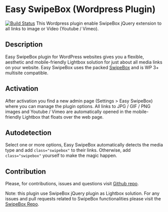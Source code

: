 # Easy SwipeBox (Wordpress Plugin)
[![Build Status](https://travis-ci.org/leopuleo/easy-swipebox.svg?branch=easy-swipebox-1.1)](https://travis-ci.org/leopuleo/easy-swipebox)
This Wordpress plugin enable SwipeBox jQuery extension to all links to image or Video (Youtube / Vimeo).

## Description

Easy SwipeBox plugin for WordPress websites gives you a flexible, aesthetic and mobile-friendly Lightbox solution for just about all media links on your website. Easy SwipeBox uses the packed [SwipeBox](http://brutaldesign.github.io/swipebox/?source=easy-swipebox-wp-plugin) and is WP 3+ multisite compatible.

## Activation

After activation you find a new admin page (Settings > Easy SwipeBox) where you can manage the plugin options.
All links to JPG / GIF / PNG images and Youtube / Vimeo are automatically opened in the mobile-friendly Lightbox that floats over the web page.

## Autodetection

Select one or more options, Easy SwipeBox automatically detects the media type and add `class="swipebox"` to their links.
Otherwise, add `class="swipebox"` yourself to make the magic happen.

## Contribution

Please, for contributions, issues and questions visit [Github repo](https://github.com/leopuleo/easy-swipebox).

Note: this plugin use SwipeBox jQuery plugin as Lightbox solution. For any issues and pull requests related to SwipeBox functionalities please visit the [SwipeBox Repo](https://github.com/brutaldesign/swipebox).

